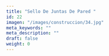 ```yaml
---
title: "Sello De Juntas De Pared "
id: 22
imagen: "/images/construccion/34.jpg"
meta_keywords: ""
meta_description: ""
draft: false
weight: 0
---
```

